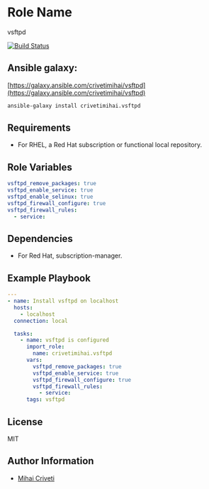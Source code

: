 Role Name
=========

vsftpd

[![Build Status](https://travis-ci.org/cmihai-ansible/vsftpd.svg?branch=master)](https://travis-ci.org/cmihai-ansible/vsftpd)

Ansible galaxy:
---------------

[https://galaxy.ansible.com/crivetimihai/vsftpd](https://galaxy.ansible.com/crivetimihai/vsftpd)

```bash
ansible-galaxy install crivetimihai.vsftpd
```

Requirements
------------

- For RHEL, a Red Hat subscription or functional local repository.

Role Variables
--------------

```yaml
vsftpd_remove_packages: true
vsftpd_enable_service: true
vsftpd_enable_selinux: true
vsftpd_firewall_configure: true
vsftpd_firewall_rules:
  - service:
```

Dependencies
------------

- For Red Hat, subscription-manager.

Example Playbook
----------------

```yaml
---
- name: Install vsftpd on localhost
  hosts:
    - localhost
  connection: local

  tasks:
    - name: vsftpd is configured
      import_role:
        name: crivetimihai.vsftpd
      vars:
        vsftpd_remove_packages: true
        vsftpd_enable_service: true
        vsftpd_firewall_configure: true
        vsftpd_firewall_rules:
          - service:
      tags: vsftpd
```

License
-------

MIT

Author Information
------------------

- [Mihai Criveti](https://www.linkedin.com/in/crivetimihai/)
